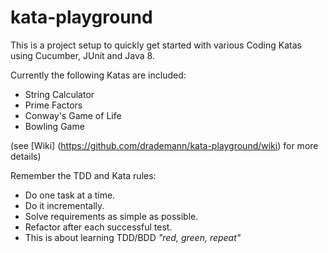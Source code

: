 # kata-playground
This is a project setup to quickly get started with various Coding Katas using Cucumber, JUnit and Java 8.

Currently the following Katas are included:
- String Calculator
- Prime Factors
- Conway's Game of Life
- Bowling Game

(see [Wiki] (https://github.com/drademann/kata-playground/wiki) for more details)

Remember the TDD and Kata rules:
- Do one task at a time. 
- Do it incrementally. 
- Solve requirements as simple as possible.
- Refactor after each successful test.
- This is about learning TDD/BDD *"red, green, repeat"*

